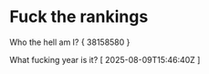 # Fuck the rankings

Who the hell am I?
{ 38158580 }

What fucking year is it?
[ 2025-08-09T15:46:40Z ]
